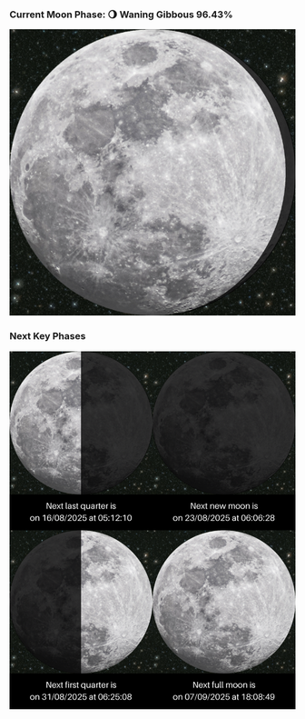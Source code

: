 ### Current Moon Phase: 🌖 Waning Gibbous 96.43%
![Moon Phase](moonphase.png)
### Next Key Phases
![Gallery](gallery.png)